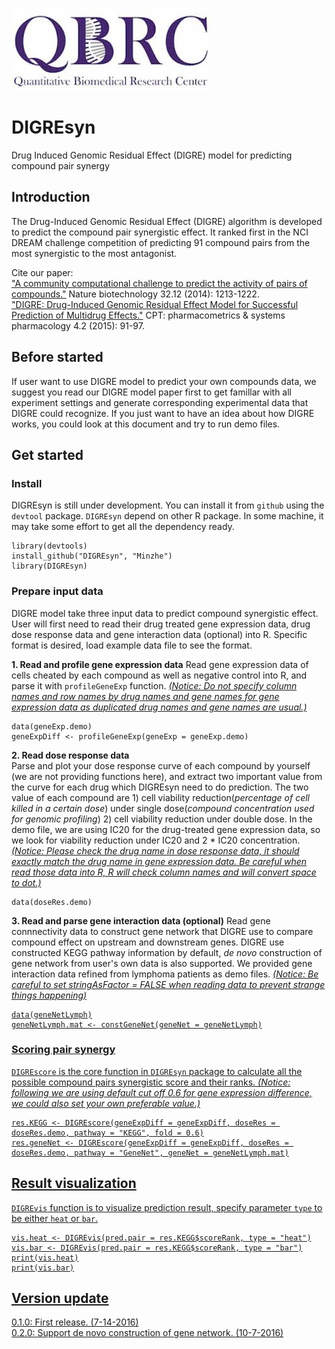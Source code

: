 ![DIGREsyn_logo](QBRC.jpg)

# DIGREsyn
Drug Induced Genomic Residual Effect (DIGRE) model for predicting compound pair synergy

## Introduction
The Drug-Induced Genomic Residual Effect (DIGRE) algorithm is developed to predict the compound pair synergistic effect. It ranked first in the NCI DREAM challenge competition of predicting 91 compound pairs from the most synergistic to the most antagonist. 

Cite our paper:  
["A community computational challenge to predict the activity of pairs of compounds."](http://www.nature.com/nbt/journal/v32/n12/full/nbt.3052.html) Nature biotechnology 32.12 (2014): 1213-1222.  
["DIGRE: Drug-Induced Genomic Residual Effect Model for Successful Prediction of Multidrug Effects."](http://onlinelibrary.wiley.com/doi/10.1002/psp4.1/abstract;jsessionid=2874AA1DB0B0E048BA1041B8D46BA07D.f03t04) CPT: pharmacometrics & systems pharmacology 4.2 (2015): 91-97.

## Before started
If user want to use DIGRE model to predict your own compounds data, we suggest you read our DIGRE model paper first to get famillar with all experiment settings and generate corresponding experimental data that DIGRE could recognize. If you just want to have an idea about how DIGRE works, you could look at this document and try to run demo files.


## Get started
### Install ###
DIGREsyn is still under development. You can install it from `github` using the `devtool` package. `DIGREsyn` depend on other R package. In some machine, it may take some effort to get all the dependency ready.

```{r}
library(devtools)
install_github("DIGREsyn", "Minzhe")
library(DIGREsyn)
```

### Prepare input data ###
DIGRE model take three input data to predict compound synergistic effect. User will first need to read their drug treated gene expression data, drug dose response data and gene interaction data (optional) into R. Specific format is desired, load example data file to see the format.

**1. Read and profile gene expression data**
Read gene expression data of cells cheated by each compound as well as negative control into R, and parse it with `profileGeneExp` function. <u>*(Notice: Do not specify column names and row names by drug names and gene names for gene expression data as duplicated drug names and gene names are usual.)*</u>
```{r}
data(geneExp.demo)
geneExpDiff <- profileGeneExp(geneExp = geneExp.demo)
```

**2. Read dose response data**  
Parse and plot your dose response curve of each compound by yourself (we are not providing functions here), and extract two important value from the curve for each drug which DIGREsyn need to do prediction. The two value of each compound are 1) cell viability reduction(*percentage of cell killed in a certain dose*) under single dose(*compound concentration used for genomic profiling*) 2) cell viability reduction under double dose. In the demo file, we are using IC20 for the drug-treated gene expression data, so we look for viability reduction under IC20 and 2 \* IC20 concentration. <u>*(Notice: Please check the drug name in dose response data, it should exactly match the drug name in gene expression data. Be careful when read those data into R, R will check column names and will convert space to dot.)*</u>
```{r}
data(doseRes.demo)
```

**3. Read and parse gene interaction data (optional)**
Read gene connnectivity data to construct gene network that DIGRE use to compare compound effect on upstream and downstream genes. DIGRE use constructed KEGG pathway information by default, *de novo* construction of gene network from user's own data is also supported. We provided gene interaction data refined from lymphoma patients as demo files. <u>*(Notice: Be careful to set stringAsFactor = FALSE when reading data to prevent strange things happening)*
```{r}
data(geneNetLymph)
geneNetLymph.mat <- constGeneNet(geneNet = geneNetLymph)
```

### Scoring pair synergy ###
`DIGREscore` is the core function in `DIGREsyn` package to calculate all the possible compound pairs synergistic score and their ranks. <u>*(Notice: following we are using default cut off 0.6 for gene expression difference, we could also set your own preferable value.)*</u>
```{r}
res.KEGG <- DIGREscore(geneExpDiff = geneExpDiff, doseRes = doseRes.demo, pathway = "KEGG", fold = 0.6)
res.geneNet <- DIGREscore(geneExpDiff = geneExpDiff, doseRes = doseRes.demo, pathway = "GeneNet", geneNet = geneNetLymph.mat)
```

## Result visualization
`DIGREvis` function is to visualize prediction result, specify parameter `type` to be either `heat` or `bar`.
```{r}
vis.heat <- DIGREvis(pred.pair = res.KEGG$scoreRank, type = "heat")
vis.bar <- DIGREvis(pred.pair = res.KEGG$scoreRank, type = "bar")
print(vis.heat)
print(vis.bar)
```

## Version update
0.1.0: First release. (7-14-2016)  
0.2.0: Support de novo construction of gene network. (10-7-2016)